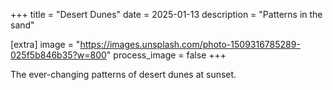 +++
title = "Desert Dunes"
date = 2025-01-13
description = "Patterns in the sand"

[extra]
image = "https://images.unsplash.com/photo-1509316785289-025f5b846b35?w=800"
process_image = false
+++

The ever-changing patterns of desert dunes at sunset.
